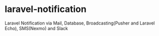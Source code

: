 # laravel-notification
Laravel Notification via Mail, Database, Broadcasting(Pusher and Laravel Echo), SMS(Nexmo) and Slack
